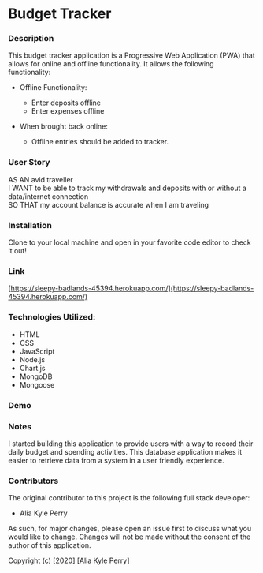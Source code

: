 # Budget Tracker

### Description

This budget tracker application is a Progressive Web Application (PWA) that allows for online and offline functionality.  It allows the following functionality:

* Offline Functionality:
    - Enter deposits offline
    - Enter expenses offline

* When brought back online:
    - Offline entries should be added to tracker.

### User Story

AS AN avid traveller<br>
I WANT to be able to track my withdrawals and deposits with or without a data/internet connection<br>
SO THAT my account balance is accurate when I am traveling<br>

### Installation

Clone to your local machine and open in your favorite code editor to check it out!

### Link

[https://sleepy-badlands-45394.herokuapp.com/](https://sleepy-badlands-45394.herokuapp.com/)

### Technologies Utilized:

* HTML
* CSS
* JavaScript
* Node.js
* Chart.js
* MongoDB
* Mongoose

### Demo


### Notes

I started building this application to provide users with a way to record their daily budget and spending activities. This database application makes it easier to retrieve data from a system in a user friendly experience.

### Contributors

The original contributor to this project is the following full stack developer:

- Alia Kyle Perry

As such, for major changes, please open an issue first to discuss what you would like to change. Changes will not be made without the consent of the author of this application.

Copyright (c) [2020] [Alia Kyle Perry]